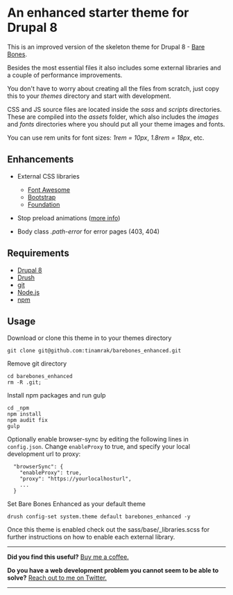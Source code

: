 # An enhanced starter theme for Drupal 8

This is an improved version of the skeleton theme for Drupal 8 - [Bare Bones](https://github.com/tinamrak/barebones).

Besides the most essential files it also includes some external libraries and a couple of performance improvements.

You don't have to worry about creating all the files from scratch, just copy this to your *themes* directory and start with development.

CSS and JS source files are located inside the *sass* and *scripts* directories. These are compiled into the *assets* folder, which also includes the *images* and *fonts* directories where you should put all your theme images and fonts.

You can use rem units for font sizes: *1rem = 10px*, *1.8rem = 18px*, etc.

## Enhancements
- External CSS libraries
  - [Font Awesome](https://fontawesome.com/)
  - [Bootstrap](https://getbootstrap.com/)
  - [Foundation](https://get.foundation/)
  
- Stop preload animations ([more info](https://css-tricks.com/transitions-only-after-page-load/))
- Body class *.path-error* for error pages (403, 404)


## Requirements
- [Drupal 8](https://www.drupal.org/)
- [Drush](https://www.drush.org/)
- [git](https://git-scm.com/)
- [Node.js](https://nodejs.org/)
- [npm](https://www.npmjs.com/)

## Usage

Download or clone this theme in to your themes directory 
```
git clone git@github.com:tinamrak/barebones_enhanced.git
```

Remove git directory
```
cd barebones_enhanced
rm -R .git;
```

Install npm packages and run gulp
```
cd _npm
npm install
npm audit fix
gulp
```

Optionally enable browser-sync by editing the following lines in `config.json`.
Change `enableProxy` to true, and specify your local development url to proxy:
```
  "browserSync": {
    "enableProxy": true,
    "proxy": "https://yourlocalhosturl",
    ...
  }
```

Set Bare Bones Enhanced as your default theme
```
drush config-set system.theme default barebones_enhanced -y
```

Once this theme is enabled check out the sass/base/_libraries.scss for further instructions on how to enable each external library.

------------

**Did you find this useful?** [Buy me a coffee.](https://www.buymeacoffee.com/tinamrak "Buy Tina Mrak a coffee.")

**Do you have a web development problem you cannot seem to be able to solve?** [Reach out to me on Twitter.](https://twitter.com/TinaMrak "Follow me on Twitter")

------------
